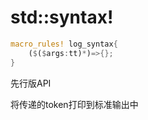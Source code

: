 # std::syntax!

```rust
macro_rules! log_syntax{
    ($($args:tt)*)=>{};
}
```

先行版API

将传递的token打印到标准输出中